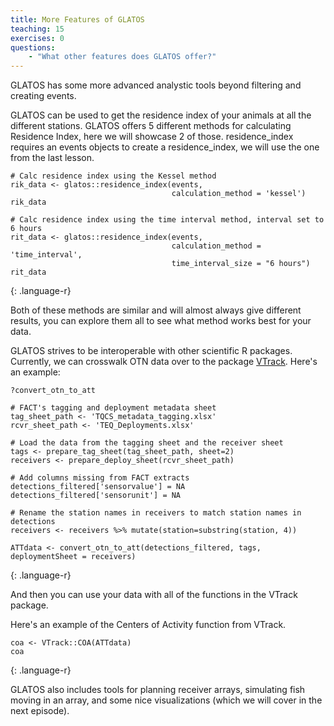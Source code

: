 ```yaml
---
title: More Features of GLATOS
teaching: 15
exercises: 0
questions:
    - "What other features does GLATOS offer?"
---
```


GLATOS has some more advanced analystic tools beyond filtering and creating events.

GLATOS can be used to get the residence index of your animals at all the different stations.
GLATOS offers 5 different methods for calculating Residence Index, here we will showcase 2 of those.
residence_index requires an events objects to create a residence_index, we will use the one
from the last lesson.

~~~
# Calc residence index using the Kessel method
rik_data <- glatos::residence_index(events, 
                                    calculation_method = 'kessel')
rik_data

# Calc residence index using the time interval method, interval set to 6 hours
rit_data <- glatos::residence_index(events, 
                                    calculation_method = 'time_interval', 
                                    time_interval_size = "6 hours")
rit_data
~~~
{: .language-r}

Both of these methods are similar and will almost always give different results, you can 
explore them all to see what method works best for your data.


GLATOS strives to be interoperable with other scientific R packages. Currently, we can 
crosswalk OTN data over to the package [VTrack](https://github.com/RossDwyer/VTrack). Here's an example:

~~~
?convert_otn_to_att

# FACT's tagging and deployment metadata sheet
tag_sheet_path <- 'TQCS_metadata_tagging.xlsx'
rcvr_sheet_path <- 'TEQ_Deployments.xlsx'

# Load the data from the tagging sheet and the receiver sheet
tags <- prepare_tag_sheet(tag_sheet_path, sheet=2)
receivers <- prepare_deploy_sheet(rcvr_sheet_path)

# Add columns missing from FACT extracts
detections_filtered['sensorvalue'] = NA
detections_filtered['sensorunit'] = NA

# Rename the station names in receivers to match station names in detections
receivers <- receivers %>% mutate(station=substring(station, 4))

ATTdata <- convert_otn_to_att(detections_filtered, tags, deploymentSheet = receivers)
~~~
{: .language-r}

And then you can use your data with all of the functions in the VTrack package. 

Here's an example of the Centers of Activity function from VTrack.
~~~
coa <- VTrack::COA(ATTdata)
coa
~~~
{: .language-r}

GLATOS also includes tools for planning receiver arrays, simulating fish moving in an array, 
and some nice visualizations (which we will cover in the next episode).

